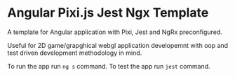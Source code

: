 # Angular Pixi.js Jest Ngx Template
A template for Angular application with Pixi, Jest and NgRx preconfigured.

Useful for 2D game/grapghical webgl application developemnt with oop and test driven development methodology in mind.

To run the app run <code>ng s</code> command.
To test the app run <code>jest</code> command.
